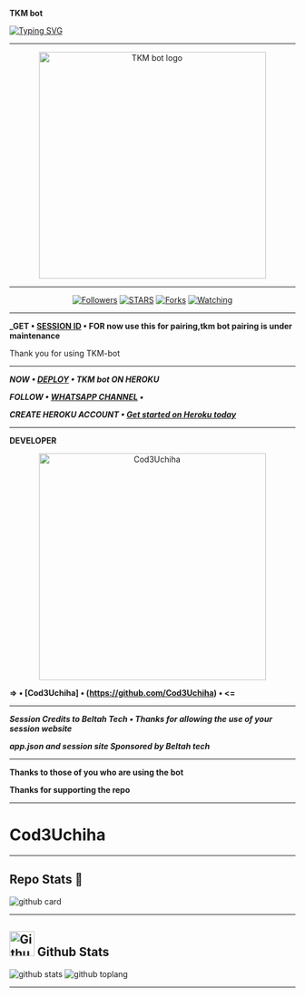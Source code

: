 **TKM bot**

<a href="https://git.io/typing-svg"><img src="https://readme-typing-svg.demolab.com?font=Black+Ops+One&size=50&pause=1000&color=1BAFBAFF&center=true&width=910&height=100&lines=THANKS FOR CHOOSING +TKM-bot;MULTI+DEVICE+WHATSAPP+BOT" alt="Typing SVG" /></a>
  </p>

---

<p align="center">
  <a href="https://github.com/Cod3Uchiha">
    <img alt="TKM bot logo" height="400" src="https://telegra.ph/file/626e7105422c8908f723d.jpg">
  </a>
</p>

---

<p align="center">
  <a href="https://github.com/Cod3Uchiha?tab=followers"><img title="Followers" src="https://img.shields.io/github/followers/Cod3Uchiha?label=Followers&style=social"></a>
  <a href="https://github.com/Cod3Uchiha/TKM-bot/stargazers/"><img title="STARS" src="https://img.shields.io/github/stars/Cod3Uchiha/TKM-bot?&style=social"></a>
  <a href="https://github.com/Cod3Uchiha/TKM-bot/network/members"><img title="Forks" src="https://img.shields.io/github/forks/Cod3Uchiha/TKM-bot?style=social"></a>
  <a href="https://github.com/Cod3Uchiha/TKM-bot/watchers"><img title="Watching" src="https://img.shields.io/github/watchers/Cod3Uchiha/TKM-bot?label=Watching&style=social"></a>
</p>

---

**_GET • [SESSION ID](https://beltah-session-d0e2ce19228b.herokuapp.com/pair) • FOR now use this for pairing,tkm bot pairing is under maintenance**

Thank you for using TKM-bot

---

**_NOW • [DEPLOY](https://dashboard.heroku.com/new?button-url=https://github.com/Cod3Uchiha/TKM-bot&template=https://github.com/Cod3Uchiha/TKM-bot) • TKM bot ON HEROKU_**

**_FOLLOW • [WHATSAPP CHANNEL](https://whatsapp.com/channel/0029VaKjSra9WtC0kuJqvl0g) •_**

**_CREATE HEROKU ACCOUNT • [Get started on Heroku today](https://www.heroku.com)_**

---

**DEVELOPER**

<p align="center">
<a href="https://github.com/Cod3Uchiha"><img src="https://telegra.ph/file/7d1d362a15f946d427db1.jpg" height="400" alt="Cod3Uchiha"/></a>
  
**=> • [Cod3Uchiha] • (https://github.com/Cod3Uchiha) • <=**

---

**_Session Credits to Beltah Tech • Thanks for allowing the use of your session website_**

**_app.json and session site Sponsored by Beltah tech_**

---

**Thanks to those of you who are using the bot**

**Thanks for supporting the repo**

---

# Cod3Uchiha

---------

## Repo Stats 🔭

![github card](https://github-readme-stats.vercel.app/api/pin/?username=Cod3Uchiha&repo=TKM-bot&theme=chartreuse-dark)

---------

## <img src="https://raw.githubusercontent.com/vilcajoal/vilcajoal/master/assets/octocat-anime.gif" alt="Github" width="44" height="44"> Github Stats

![github stats](https://github-readme-stats.vercel.app/api?username=Cod3Uchiha&show_icons=true&theme=chartreuse-dark)
![github toplang](https://github-readme-stats.vercel.app/api/top-langs/?username=Cod3Uchiha&layout=compact&theme=chartreuse-dark)

---------

